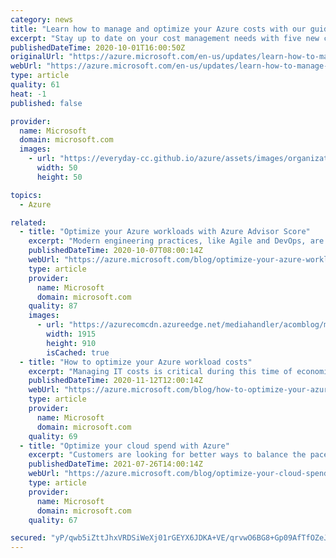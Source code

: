 ```yaml
---
category: news
title: "Learn how to manage and optimize your Azure costs with our guided learning modules"
excerpt: "Stay up to date on your cost management needs with five new courses "
publishedDateTime: 2020-10-01T16:00:50Z
originalUrl: "https://azure.microsoft.com/en-us/updates/learn-how-to-manage-and-optimize-your-azure-costs-with-our-guided-learning-modules/"
webUrl: "https://azure.microsoft.com/en-us/updates/learn-how-to-manage-and-optimize-your-azure-costs-with-our-guided-learning-modules/"
type: article
quality: 61
heat: -1
published: false

provider:
  name: Microsoft
  domain: microsoft.com
  images:
    - url: "https://everyday-cc.github.io/azure/assets/images/organizations/microsoft.com-50x50.jpg"
      width: 50
      height: 50

topics:
  - Azure

related:
  - title: "Optimize your Azure workloads with Azure Advisor Score"
    excerpt: "Modern engineering practices, like Agile and DevOps, are redirecting the ownership of security, operations, and cost management from centralized teams to workload owners—catalyzing innovations at a higher velocity than in traditional data centers."
    publishedDateTime: 2020-10-07T08:00:14Z
    webUrl: "https://azure.microsoft.com/blog/optimize-your-azure-workloads-with-azure-advisor-score/"
    type: article
    provider:
      name: Microsoft
      domain: microsoft.com
    quality: 87
    images:
      - url: "https://azurecomcdn.azureedge.net/mediahandler/acomblog/media/Default/blog/60538e73-c248-46a6-8d3f-69f5c14c2770.png"
        width: 1915
        height: 910
        isCached: true
  - title: "How to optimize your Azure workload costs"
    excerpt: "Managing IT costs is critical during this time of economic uncertainty. The global pandemic is challenging organizations across the globe to reinvent business strategies and make operations more effective and productive. "
    publishedDateTime: 2020-11-12T12:00:14Z
    webUrl: "https://azure.microsoft.com/blog/how-to-optimize-your-azure-workload-costs-2/"
    type: article
    provider:
      name: Microsoft
      domain: microsoft.com
    quality: 69
  - title: "Optimize your cloud spend with Azure"
    excerpt: "Customers are looking for better ways to balance the pace of innovation with the need for agility while managing costs, maintaining control, and meeting increasingly rigorous standards around security and compliance. Today, we discuss how we are creating a consistent, simplified cost and pricing experience"
    publishedDateTime: 2021-07-26T14:00:14Z
    webUrl: "https://azure.microsoft.com/blog/optimize-your-cloud-spend-with-azure/"
    type: article
    provider:
      name: Microsoft
      domain: microsoft.com
    quality: 67

secured: "yP/qwb5iZttJhxVRDSiWeXj01rGEYX6JDKA+VE/qrvwO6BG8+Gp09AfTfOZeJpAkep8riBSWOQPeABzvccIyb54UFPW86m4pC0HwfDUbqwmgq7qZQVMGbvv1SY5urotg/yqnCAxlhW30cI9VAjXaISyoypQW/3wbi4RHnGxQt8VEekzGlK23KT/8rWMRuMHki4555+jH9XQBiyOXahbwayk/HN+Hfb6WCKXlxIJxZ9SoMUuqtPC6ChTjQPWxQrJzYs5KXn5ikMhSPPcf0cbfus2Keb7QBip+mznFgNsW8BS/A0V/6qZjeOhaqLl4F9u2i73pNMJMbaLCl/2WdfCpAXAdWQiI4Vx9SRhTvwZ7gqM=;eIgPdQYGs+y1bmZUpxPzzQ=="
---
```


